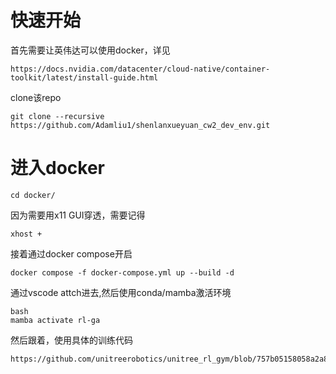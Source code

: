 # 快速开始

首先需要让英伟达可以使用docker，详见
```
https://docs.nvidia.com/datacenter/cloud-native/container-toolkit/latest/install-guide.html
```

clone该repo
```
git clone --recursive https://github.com/Adamliu1/shenlanxueyuan_cw2_dev_env.git
```

# 进入docker
```
cd docker/
```
因为需要用x11 GUI穿透，需要记得
```
xhost +
```

接着通过docker compose开启
```
docker compose -f docker-compose.yml up --build -d
```

通过vscode attch进去,然后使用conda/mamba激活环境
```
bash
mamba activate rl-ga
```

然后跟着，使用具体的训练代码
```
https://github.com/unitreerobotics/unitree_rl_gym/blob/757b05158058a2a8005810c2bb2e1e8667cf3f17/README_zh.md
```
